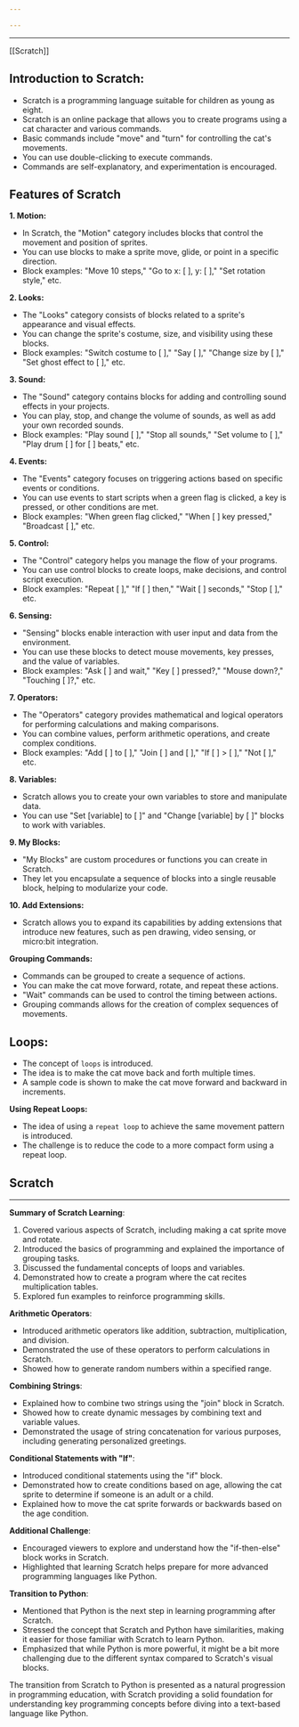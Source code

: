 ```yaml
---

---
```

---
[[Scratch]]
## **Introduction to Scratch:**

- Scratch is a programming language suitable for children as young as eight.
- Scratch is an online package that allows you to create programs using a cat character and various commands.
- Basic commands include "move" and "turn" for controlling the cat's movements.
- You can use double-clicking to execute commands.
- Commands are self-explanatory, and experimentation is encouraged.

## Features of Scratch
**1. Motion:**
   - In Scratch, the "Motion" category includes blocks that control the movement and position of sprites.
   - You can use blocks to make a sprite move, glide, or point in a specific direction.
   - Block examples: "Move 10 steps," "Go to x: [ ], y: [ ]," "Set rotation style," etc.

**2. Looks:**
   - The "Looks" category consists of blocks related to a sprite's appearance and visual effects.
   - You can change the sprite's costume, size, and visibility using these blocks.
   - Block examples: "Switch costume to [ ]," "Say [ ]," "Change size by [ ]," "Set ghost effect to [ ]," etc.

**3. Sound:**
   - The "Sound" category contains blocks for adding and controlling sound effects in your projects.
   - You can play, stop, and change the volume of sounds, as well as add your own recorded sounds.
   - Block examples: "Play sound [ ]," "Stop all sounds," "Set volume to [ ]," "Play drum [ ] for [ ] beats," etc.

**4. Events:**
   - The "Events" category focuses on triggering actions based on specific events or conditions.
   - You can use events to start scripts when a green flag is clicked, a key is pressed, or other conditions are met.
   - Block examples: "When green flag clicked," "When [ ] key pressed," "Broadcast [ ]," etc.

**5. Control:**
   - The "Control" category helps you manage the flow of your programs.
   - You can use control blocks to create loops, make decisions, and control script execution.
   - Block examples: "Repeat [ ]," "If [ ] then," "Wait [ ] seconds," "Stop [ ]," etc.

**6. Sensing:**
   - "Sensing" blocks enable interaction with user input and data from the environment.
   - You can use these blocks to detect mouse movements, key presses, and the value of variables.
   - Block examples: "Ask [ ] and wait," "Key [ ] pressed?," "Mouse down?," "Touching [ ]?," etc.

**7. Operators:**
   - The "Operators" category provides mathematical and logical operators for performing calculations and making comparisons.
   - You can combine values, perform arithmetic operations, and create complex conditions.
   - Block examples: "Add [ ] to [ ]," "Join [ ] and [ ]," "If [ ] > [ ]," "Not [ ]," etc.

**8. Variables:**
   - Scratch allows you to create your own variables to store and manipulate data.
   - You can use "Set [variable] to [ ]" and "Change [variable] by [ ]" blocks to work with variables.

**9. My Blocks:**
   - "My Blocks" are custom procedures or functions you can create in Scratch.
   - They let you encapsulate a sequence of blocks into a single reusable block, helping to modularize your code.

**10. Add Extensions:**
   - Scratch allows you to expand its capabilities by adding extensions that introduce new features, such as pen drawing, video sensing, or micro:bit integration.


**Grouping Commands:**
- Commands can be grouped to create a sequence of actions.
- You can make the cat move forward, rotate, and repeat these actions.
- "Wait" commands can be used to control the timing between actions.
- Grouping commands allows for the creation of complex sequences of movements.

## **Loops:**

- The concept of `loops` is introduced.
- The idea is to make the cat move back and forth multiple times.
- A sample code is shown to make the cat move forward and backward in increments.

**Using Repeat Loops:**
- The idea of using a `repeat loop` to achieve the same movement pattern is introduced.
- The challenge is to reduce the code to a more compact form using a repeat loop.

## Scratch
---
**Summary of Scratch Learning**:
1. Covered various aspects of Scratch, including making a cat sprite move and rotate.
2. Introduced the basics of programming and explained the importance of grouping tasks.
3. Discussed the fundamental concepts of loops and variables.
4. Demonstrated how to create a program where the cat recites multiplication tables.
5. Explored fun examples to reinforce programming skills.

**Arithmetic Operators**:
- Introduced arithmetic operators like addition, subtraction, multiplication, and division.
- Demonstrated the use of these operators to perform calculations in Scratch.
- Showed how to generate random numbers within a specified range.

**Combining Strings**:
- Explained how to combine two strings using the "join" block in Scratch.
- Showed how to create dynamic messages by combining text and variable values.
- Demonstrated the usage of string concatenation for various purposes, including generating personalized greetings.

**Conditional Statements with "If"**:
- Introduced conditional statements using the "if" block.
- Demonstrated how to create conditions based on age, allowing the cat sprite to determine if someone is an adult or a child.
- Explained how to move the cat sprite forwards or backwards based on the age condition.

**Additional Challenge**:
- Encouraged viewers to explore and understand how the "if-then-else" block works in Scratch.
- Highlighted that learning Scratch helps prepare for more advanced programming languages like Python.

**Transition to Python**:
- Mentioned that Python is the next step in learning programming after Scratch.
- Stressed the concept that Scratch and Python have similarities, making it easier for those familiar with Scratch to learn Python.
- Emphasized that while Python is more powerful, it might be a bit more challenging due to the different syntax compared to Scratch's visual blocks.

The transition from Scratch to Python is presented as a natural progression in programming education, with Scratch providing a solid foundation for understanding key programming concepts before diving into a text-based language like Python.
